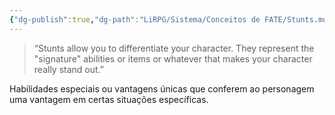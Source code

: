 ```yaml
---
{"dg-publish":true,"dg-path":"LiRPG/Sistema/Conceitos de FATE/Stunts.md","permalink":"/li-rpg/sistema/conceitos-de-fate/stunts/","created":"2025-01-12T01:41:42.951-03:00","updated":"2025-01-12T02:36:02.276-03:00"}
---
```



> “Stunts allow you to differentiate your character. They represent the "signature" abilities or items or whatever that makes your character really stand out.”

Habilidades especiais ou vantagens únicas que conferem ao personagem uma vantagem em certas situações específicas.